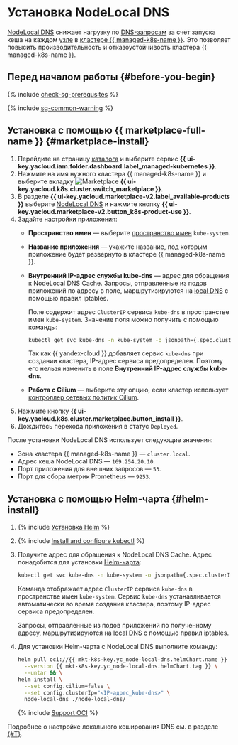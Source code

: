 # Установка NodeLocal DNS

[NodeLocal DNS](/marketplace/products/yc/node-local-dns) снижает нагрузку по [DNS-запросам](../../../glossary/dns.md) за счет запуска кеша на каждом [узле](../../concepts/index.md#node-group) в [кластере {{ managed-k8s-name }}](../../concepts/index.md#kubernetes-cluster). Это позволяет повысить производительность и отказоустойчивость кластера {{ managed-k8s-name }}.

## Перед началом работы {#before-you-begin}

{% include [check-sg-prerequsites](../../../_includes/managed-kubernetes/security-groups/check-sg-prerequsites-lvl3.md) %}

{% include [sg-common-warning](../../../_includes/managed-kubernetes/security-groups/sg-common-warning.md) %}

## Установка с помощью {{ marketplace-full-name }} {#marketplace-install}

1. Перейдите на страницу [каталога](../../../resource-manager/concepts/resources-hierarchy.md#folder) и выберите сервис **{{ ui-key.yacloud.iam.folder.dashboard.label_managed-kubernetes }}**.
1. Нажмите на имя нужного кластера {{ managed-k8s-name }} и выберите вкладку ![Marketplace](../../../_assets/console-icons/shopping-cart.svg) **{{ ui-key.yacloud.k8s.cluster.switch_marketplace }}**.
1. В разделе **{{ ui-key.yacloud.marketplace-v2.label_available-products }}** выберите [NodeLocal DNS](/marketplace/products/yc/node-local-dns) и нажмите кнопку **{{ ui-key.yacloud.marketplace-v2.button_k8s-product-use }}**.
1. Задайте настройки приложения:
   * **Пространство имен** — выберите [пространство имен](../../concepts/index.md#namespace) `kube-system`.
   * **Название приложения** — укажите название, под которым приложение будет развернуто в кластере {{ managed-k8s-name }}.
   * **Внутренний IP-адрес службы kube-dns** — адрес для обращения к NodeLocal DNS Cache. Запросы, отправленные из подов приложений по адресу в поле, маршрутизируются на [local DNS](https://github.com/kubernetes/enhancements/blob/master/keps/sig-network/1024-nodelocal-cache-dns/README.md#iptables-notrack) с помощью правил iptables.

      Поле содержит адрес `ClusterIP` сервиса `kube-dns` в пространстве имен `kube-system`. Значение поля можно получить с помощью команды:

      ```bash
      kubectl get svc kube-dns -n kube-system -o jsonpath={.spec.clusterIP}
      ```

      Так как {{ yandex-cloud }} добавляет сервис `kube-dns` при создании кластера, IP-адрес сервиса предопределен. Поэтому его нельзя изменить в поле **Внутренний IP-адрес службы kube-dns**.

   * **Работа с Cilium** — выберите эту опцию, если кластер использует [контроллер сетевых политик Cilium](../../concepts/network-policy.md#cilium).
1. Нажмите кнопку **{{ ui-key.yacloud.k8s.cluster.marketplace.button_install }}**.
1. Дождитесь перехода приложения в статус `Deployed`.

После установки NodeLocal DNS использует следующие значения:
* Зона кластера {{ managed-k8s-name }} — `cluster.local`.
* Адрес кеша NodeLocal DNS — `169.254.20.10`.
* Порт приложения для внешних запросов — `53`.
* Порт для сбора метрик Prometheus — `9253`.

## Установка с помощью Helm-чарта {#helm-install}

1. {% include [Установка Helm](../../../_includes/managed-kubernetes/helm-install.md) %}
1. {% include [Install and configure kubectl](../../../_includes/managed-kubernetes/kubectl-install.md) %}
1. Получите адрес для обращения к NodeLocal DNS Cache. Адрес понадобится для установки [Helm-чарта](https://helm.sh/docs/topics/charts/):

   ```bash
   kubectl get svc kube-dns -n kube-system -o jsonpath={.spec.clusterIP}
   ```

   Команда отображает адрес `ClusterIP` сервиса `kube-dns` в пространстве имен `kube-system`. Сервис `kube-dns` устанавливается автоматически во время создания кластера, поэтому IP-адрес сервиса предопределен.

   Запросы, отправленные из подов приложений по полученному адресу, маршрутизируются на [local DNS](https://github.com/kubernetes/enhancements/blob/master/keps/sig-network/1024-nodelocal-cache-dns/README.md#iptables-notrack) с помощью правил iptables.

1. Для установки Helm-чарта с NodeLocal DNS выполните команду:

   ```bash
   helm pull oci://{{ mkt-k8s-key.yc_node-local-dns.helmChart.name }} \
     --version {{ mkt-k8s-key.yc_node-local-dns.helmChart.tag }} \
     --untar && \
   helm install \
     --set config.cilium=false \
     --set config.clusterIp="<IP-адрес_kube-dns>" \
     node-local-dns ./node-local-dns/
   ```

   {% include [Support OCI](../../../_includes/managed-kubernetes/note-helm-experimental-oci.md) %}

Подробнее о настройке локального кеширования DNS см. в разделе [{#T}](../../tutorials/node-local-dns.md).
